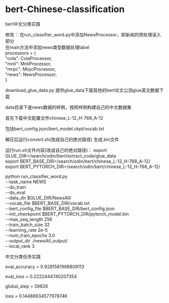 # bert-Chinese-classification
bert中文分类实践

修改：
在run_classifier_word.py中添加NewsProcessor，即新闻的预处理读入部分 \
在main方法中添加news类型数据处理label \
 processors = { \
        "cola": ColaProcessor,\
        "mnli": MnliProcessor,\
        "mrpc": MrpcProcessor,\
        "news": NewsProcessor,\
    }
    
download_glue_data.py 提供glue_data下面其他的bert论文公测glue英文数据下载

data目录下是news数据的样例，按照样例构建自己的中文数据集

首先下载中文配置文件chinese_L-12_H-768_A-12

包括bert_config.json/bert_model.ckpt/vocab.txt

解压后运行convert.sh(改成自己的绝对路径) 生成.bin文件

运行run.sh文件内容(改成自己的绝对路径)：
export GLUE_DIR=/search/odin/bert/extract_code/glue_data \
export BERT_BASE_DIR=/search/odin/bert/chinese_L-12_H-768_A-12/ \
export BERT_PYTORCH_DIR=/search/odin/bert/chinese_L-12_H-768_A-12/

python run_classifier_word.py \
  --task_name NEWS \
  --do_train \
  --do_eval \
  --data_dir $GLUE_DIR/NewsAll/ \
  --vocab_file $BERT_BASE_DIR/vocab.txt \
  --bert_config_file $BERT_BASE_DIR/bert_config.json \
  --init_checkpoint $BERT_PYTORCH_DIR/pytorch_model.bin \
  --max_seq_length 256 \
  --train_batch_size 32 \
  --learning_rate 2e-5 \
  --num_train_epochs 3.0 \
  --output_dir ./newsAll_output/ \
  --local_rank 3
  
  中文分类任务实践

eval_accuracy = 0.9281581998809113

eval_loss = 0.2222444740207354

global_step = 59826

loss = 0.14488934577978746
